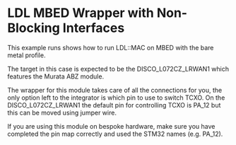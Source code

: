 LDL MBED Wrapper with Non-Blocking Interfaces
=============================================

This example runs shows how to run LDL::MAC on MBED with the bare metal
profile.

The target in this case is expected to be the DISCO_L072CZ_LRWAN1 which
features the Murata ABZ module.

The wrapper for this module takes care of all the connections for you,
the only option left to the integrator is which pin to use to switch
TCXO. On the DISCO_L072CZ_LRWAN1 the default pin for controlling TCXO is PA_12
but this can be moved using jumper wire.

If you are using this module on bespoke hardware, make sure you have completed
the pin map correctly and used the STM32 names (e.g. PA_12).




